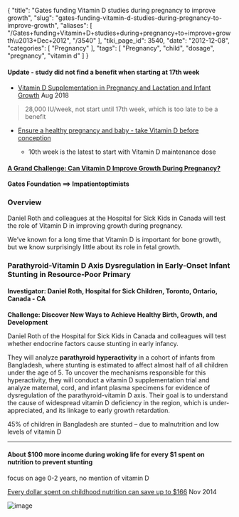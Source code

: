 {
    "title": "Gates funding Vitamin D studies during pregnancy to improve growth",
    "slug": "gates-funding-vitamin-d-studies-during-pregnancy-to-improve-growth",
    "aliases": [
        "/Gates+funding+Vitamin+D+studies+during+pregnancy+to+improve+growth\u2013+Dec+2012",
        "/3540"
    ],
    "tiki_page_id": 3540,
    "date": "2012-12-08",
    "categories": [
        "Pregnancy"
    ],
    "tags": [
        "Pregnancy",
        "child",
        "dosage",
        "pregnancy",
        "vitamin d"
    ]
}


#### Update - study did not find a benefit when starting at 17th week

* [Vitamin D Supplementation in Pregnancy and Lactation and Infant Growth](https://www.ncbi.nlm.nih.gov/pubmed/30089075) Aug 2018

> 28,000 IU/week, not start until 17th week, which is too late to be a benefit

* [Ensure a healthy pregnancy and baby - take Vitamin D before conception](/posts/ensure-a-healthy-pregnancy-and-baby-take-vitamin-d-before-conception)

   * 10th week is the latest to start with Vitamin D maintenance dose

#### [A Grand Challenge: Can Vitamin D Improve Growth During Pregnancy?](http://www.impatientoptimists.org/Posts/2012/12/Every-Parent-Wants-Their-Kid-to-Growup-Healthy-amp-Strong--So-Do-We)

 **Gates Foundation ==> Impatientoptimists** 

### Overview

Daniel Roth and colleagues at the Hospital for Sick Kids in Canada will test the role of Vitamin D in improving growth during pregnancy. 

We’ve known for a long time that Vitamin D is important for bone growth, but we know surprisingly little about its role in fetal growth.

### Parathyroid-Vitamin D Axis Dysregulation in Early-Onset Infant Stunting in Resource-Poor Primary

#### Investigator:	Daniel Roth, Hospital for Sick Children, Toronto, Ontario, Canada - CA

 **Challenge: Discover New Ways to Achieve Healthy Birth, Growth, and Development** 

Daniel Roth of the Hospital for Sick Kids in Canada and colleagues will test whether endocrine factors cause stunting in early infancy. 

They will analyze  **parathyroid hyperactivity**  in a cohort of infants from Bangladesh, where stunting is estimated to affect almost half of all children under the age of 5. To uncover the mechanisms responsible for this hyperactivity, they will conduct a vitamin D supplementation trial and analyze maternal, cord, and infant plasma specimens for evidence of dysregulation of the parathyroid-vitamin D axis. Their goal is to understand the cause of widespread vitamin D deficiency in the region, which is under-appreciated, and its linkage to early growth retardation.

45% of children in Bangladesh are stunted – due to malnutrition and low levels of vitamin D

---

#### About $100 more income during woking life for every $1 spent on nutrition to prevent stunting

focus on age 0-2 years, no mention of vitamin D

[Every dollar spent on childhood nutrition can save up to $166](http://www.theguardian.com/global-development-professionals-network/2014/nov/28/every-dollar-spent-on-childhood-nutrition-can-save-up-to-166)  Nov 2014

<img src="https://d1bk1kqxc0sym.cloudfront.net/attachments/jpeg/stunting.jpg" alt="image">